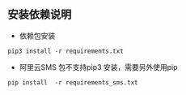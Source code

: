 ## 安装依赖说明

- 依赖包安装
```
pip3 install -r requirements.txt
```

- 阿里云SMS 包不支持pip3 安装，需要另外使用pip
```
pip install  -r requirements_sms.txt
```